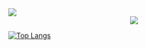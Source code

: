 <img src="https://capsule-render.vercel.app/api?type=Venom&color=auto&height=200&section=header&text=Python-Improvements&fontSize=80" />

<div align="center">
	<img src="https://img.shields.io/badge/Python?style=flat&logo=Java&logoColor=white" />
</div>

[![Top Langs](https://github-readme-stats.vercel.app/api/top-langs/?username=NatureUniverse)](https://github.com/anuraghazra/github-readme-stats)
